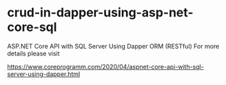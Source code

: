# crud-in-dapper-using-asp-net-core-sql
ASP.NET Core API with SQL Server Using Dapper ORM (RESTful)
For more details please visit

https://www.coreprogramm.com/2020/04/aspnet-core-api-with-sql-server-using-dapper.html
